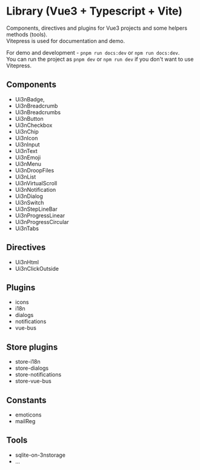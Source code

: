 # Library (Vue3 + Typescript + Vite)

Components, directives and plugins for Vue3 projects and some helpers methods (tools).  
Vitepress is used for documentation and demo.  
  
For demo and development - `pnpm run docs:dev` or `npm run docs:dev`.  
You can run the project as `pnpm dev` or `npm run dev` if you don't want to use Vitepress.

## Components
  - Ui3nBadge,
  - Ui3nBreadcrumb
  - Ui3nBreadcrumbs
  - Ui3nButton
  - Ui3nCheckbox
  - Ui3nChip
  - Ui3nIcon
  - Ui3nInput
  - Ui3nText
  - Ui3nEmoji
  - Ui3nMenu
  - Ui3nDroopFiles
  - Ui3nList
  - Ui3nVirtualScroll
  - Ui3nNotification
  - Ui3nDialog
  - Ui3nSwitch
  - Ui3nStepLineBar
  - Ui3nProgressLinear
  - Ui3nProgressCircular
  - Ui3nTabs

## Directives
  - Ui3nHtml
  - Ui3nClickOutside

## Plugins
  - icons
  - i18n
  - dialogs
  - notifications
  - vue-bus

## Store plugins
  - store-i18n
  - store-dialogs
  - store-notifications
  - store-vue-bus

## Constants
  - emoticons
  - mailReg

## Tools
  - sqlite-on-3nstorage
  - ...

